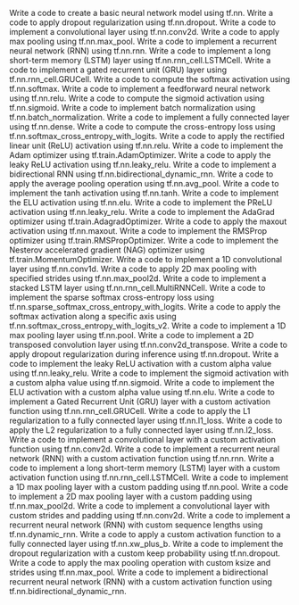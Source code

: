 Write a code to create a basic neural network model using tf.nn.
Write a code to apply dropout regularization using tf.nn.dropout.
Write a code to implement a convolutional layer using tf.nn.conv2d.
Write a code to apply max pooling using tf.nn.max_pool.
Write a code to implement a recurrent neural network (RNN) using tf.nn.rnn.
Write a code to implement a long short-term memory (LSTM) layer using tf.nn.rnn_cell.LSTMCell.
Write a code to implement a gated recurrent unit (GRU) layer using tf.nn.rnn_cell.GRUCell.
Write a code to compute the softmax activation using tf.nn.softmax.
Write a code to implement a feedforward neural network using tf.nn.relu.
Write a code to compute the sigmoid activation using tf.nn.sigmoid.
Write a code to implement batch normalization using tf.nn.batch_normalization.
Write a code to implement a fully connected layer using tf.nn.dense.
Write a code to compute the cross-entropy loss using tf.nn.softmax_cross_entropy_with_logits.
Write a code to apply the rectified linear unit (ReLU) activation using tf.nn.relu.
Write a code to implement the Adam optimizer using tf.train.AdamOptimizer.
Write a code to apply the leaky ReLU activation using tf.nn.leaky_relu.
Write a code to implement a bidirectional RNN using tf.nn.bidirectional_dynamic_rnn.
Write a code to apply the average pooling operation using tf.nn.avg_pool.
Write a code to implement the tanh activation using tf.nn.tanh.
Write a code to implement the ELU activation using tf.nn.elu.
Write a code to implement the PReLU activation using tf.nn.leaky_relu.
Write a code to implement the AdaGrad optimizer using tf.train.AdagradOptimizer.
Write a code to apply the maxout activation using tf.nn.maxout.
Write a code to implement the RMSProp optimizer using tf.train.RMSPropOptimizer.
Write a code to implement the Nesterov accelerated gradient (NAG) optimizer using tf.train.MomentumOptimizer.
Write a code to implement a 1D convolutional layer using tf.nn.conv1d.
Write a code to apply 2D max pooling with specified strides using tf.nn.max_pool2d.
Write a code to implement a stacked LSTM layer using tf.nn.rnn_cell.MultiRNNCell.
Write a code to implement the sparse softmax cross-entropy loss using tf.nn.sparse_softmax_cross_entropy_with_logits.
Write a code to apply the softmax activation along a specific axis using tf.nn.softmax_cross_entropy_with_logits_v2.
Write a code to implement a 1D max pooling layer using tf.nn.pool.
Write a code to implement a 2D transposed convolution layer using tf.nn.conv2d_transpose.
Write a code to apply dropout regularization during inference using tf.nn.dropout.
Write a code to implement the leaky ReLU activation with a custom alpha value using tf.nn.leaky_relu.
Write a code to implement the sigmoid activation with a custom alpha value using tf.nn.sigmoid.
Write a code to implement the ELU activation with a custom alpha value using tf.nn.elu.
Write a code to implement a Gated Recurrent Unit (GRU) layer with a custom activation function using tf.nn.rnn_cell.GRUCell.
Write a code to apply the L1 regularization to a fully connected layer using tf.nn.l1_loss.
Write a code to apply the L2 regularization to a fully connected layer using tf.nn.l2_loss.
Write a code to implement a convolutional layer with a custom activation function using tf.nn.conv2d.
Write a code to implement a recurrent neural network (RNN) with a custom activation function using tf.nn.rnn.
Write a code to implement a long short-term memory (LSTM) layer with a custom activation function using tf.nn.rnn_cell.LSTMCell.
Write a code to implement a 1D max pooling layer with a custom padding using tf.nn.pool.
Write a code to implement a 2D max pooling layer with a custom padding using tf.nn.max_pool2d.
Write a code to implement a convolutional layer with custom strides and padding using tf.nn.conv2d.
Write a code to implement a recurrent neural network (RNN) with custom sequence lengths using tf.nn.dynamic_rnn.
Write a code to apply a custom activation function to a fully connected layer using tf.nn.xw_plus_b.
Write a code to implement the dropout regularization with a custom keep probability using tf.nn.dropout.
Write a code to apply the max pooling operation with custom ksize and strides using tf.nn.max_pool.
Write a code to implement a bidirectional recurrent neural network (RNN) with a custom activation function using tf.nn.bidirectional_dynamic_rnn.